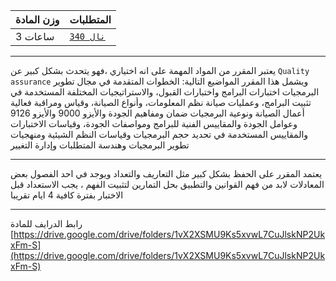 | وزن المادة | المتطلبات |
|---|---|
| 3 ساعات | [`نال 340`](https://infosystems.blog/plan-study/course/IS-340) |

---

<!-- start -->

يعتبر المقرر من المواد المهمة على انه اختياري ،فهو يتحدث بشكل كبير عن `Quality assurance` ويشمل هذا المقرر المواضيع
التالية: الخطوات المتقدمة في مجال تطوير البرمجيات اختبارات البرامج واختبارات القبول، والاستراتيجيات المختلفة المستخدمة
في تثبيت البرامج، وعمليات صيانة نظم المعلومات، وأنواع الصيانة، وقياس ومراقبة فعالية أعمال الصيانة ونوعية البرمجيات ضمان
ومفاهيم الجودة والأيزو 9000 والأيزو 9126 وعوامل الجودة والمقاييس الفنية للبرامج ومواصفات الجودة، وقياسات الاختبارات
والمقاييس المستخدمة في تحديد حجم البرمجيات وقياسات النظم الشيئية ومنهجيات تطوير البرمجيات وهندسة المتطلبات وإدارة
التغيير

---

يعتمد المقرر على الحفظ بشكل كبير مثل التعاريف والتعداد ويوجد في احد الفصول بعض المعادلات لابد من فهم القوانين والتطبيق
بحل التمارين لتثبيت الفهم ، يجب الاستعداد قبل الاختبار بفترة كافية 4 ايام تقريبا

---
رابط الدرايف للمادة
[https://drive.google.com/drive/folders/1vX2XSMU9Ks5xvwL7CuJlskNP2UkxFm-S](https://drive.google.com/drive/folders/1vX2XSMU9Ks5xvwL7CuJlskNP2UkxFm-S)

